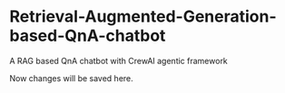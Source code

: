 # Retrieval-Augmented-Generation-based-QnA-chatbot
A RAG based QnA chatbot with CrewAI agentic framework

Now changes will be saved here.

